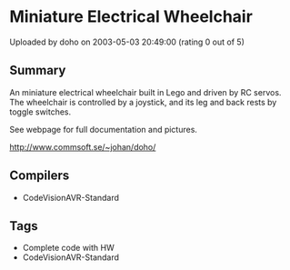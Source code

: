 # Miniature Electrical Wheelchair

Uploaded by doho on 2003-05-03 20:49:00 (rating 0 out of 5)

## Summary

An miniature electrical wheelchair built in Lego and driven by RC servos. The wheelchair is controlled by a joystick, and its leg and back rests by toggle switches.


See webpage for full documentation and pictures.


<http://www.commsoft.se/~johan/doho/>

## Compilers

- CodeVisionAVR-Standard

## Tags

- Complete code with HW
- CodeVisionAVR-Standard
